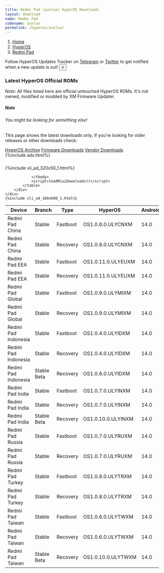 ```yaml
---
title: Redmi Pad (yunluo) HyperOS Downloads
layout: download
name: Redmi Pad
codename: yunluo
permalink: /hyperos/yunluo/
---
```

<nav aria-label="breadcrumb">
    <ol class="breadcrumb">
        <li class="breadcrumb-item"><a href="/">Home</a></li>
        <li class="breadcrumb-item"><a href="/hyperos/">HyperOS</a></li>
        <li class="breadcrumb-item active" aria-current="page"><a href="/hyperos/yunluo/">Redmi Pad</a></li>
    </ol>
</nav>
<div class="alert alert-primary alert-dismissible fade show" role="alert">
    Follow HyperOS Updates Tracker on <a href="https://t.me/MIUIUpdatesTracker" class="alert-link">Telegram</a>
     or <a href="https://twitter.com/MiFwUpdater" class="alert-link">Twitter</a> to get notified when a new update is out!
    <button type="button" class="close" data-dismiss="alert" aria-label="Close">
        <span aria-hidden="true">&times;</span>
    </button>
</div>

### Latest HyperOS Official ROMs
*Note*: All files listed here are official untouched HyperOS ROMs. It's not owned, modified or modded by XM Firmware Updater.
<div class="card">
  <div class="card-body">
    <h5 class="card-title">Note</h5>
    <h6 class="card-subtitle mb-2 text-muted">You might be looking for something else!</h6>
    <p class="card-text">This page shows the latest downloads only.
     If you're looking for older releases or other downloads check:</p>
    <a href="/archive/hyperos/yunluo/" class="card-link">HyperOS Archive</a>
    <a href="/firmware/yunluo/" class="card-link">Firmware Downloads</a>
    <a href="/vendor/yunluo/" class="card-link">Vendor Downloads</a>
  </div>
</div>
{%include ads.html%}
<div class="row justify-content-center">
    <div class="col-10">
        <div class="table-responsive-md" style="margin-top: 25px;">
            {%include vli_ad_320x50_1.html%}
            <table id="miui" class="display dt-responsive nowrap compact table table-striped table-hover table-sm">
                <thead class="thead-dark">
                    <tr>
                        <th data-ref="device">Device</th>
                        <th data-ref="branch">Branch</th>
                        <th data-ref="type">Type</th>
                        <th data-ref="miui">HyperOS</th>
                        <th data-ref="android">Android</th>
                        <th data-ref="size">Size</th>
                        <th data-ref="size">Date</th>
                        <th data-ref="link">Link</th>
                    </tr>
                </thead>
                <tbody>
                <tr><td>Redmi Pad China</td><td>Stable</td><td>Fastboot</td><td>OS1.0.8.0.ULYCNXM</td><td>14.0</td><td>5.1 GB</td><td>2024-10-28</td><td><a href="/hyperos/yunluo/stable/OS1.0.8.0.ULYCNXM/">Download</a></td></tr>
<tr><td>Redmi Pad China</td><td>Stable</td><td>Recovery</td><td>OS1.0.8.0.ULYCNXM</td><td>14.0</td><td>4.3 GB</td><td>2024-11-14</td><td><a href="/hyperos/yunluo/stable/OS1.0.8.0.ULYCNXM/">Download</a></td></tr>
<tr><td>Redmi Pad EEA</td><td>Stable</td><td>Fastboot</td><td>OS1.0.11.0.ULYEUXM</td><td>14.0</td><td>4.7 GB</td><td>2025-04-16</td><td><a href="/hyperos/yunluo/stable/OS1.0.11.0.ULYEUXM/">Download</a></td></tr>
<tr><td>Redmi Pad EEA</td><td>Stable</td><td>Recovery</td><td>OS1.0.11.0.ULYEUXM</td><td>14.0</td><td>4.2 GB</td><td>2025-05-07</td><td><a href="/hyperos/yunluo/stable/OS1.0.11.0.ULYEUXM/">Download</a></td></tr>
<tr><td>Redmi Pad Global</td><td>Stable</td><td>Fastboot</td><td>OS1.0.9.0.ULYMIXM</td><td>14.0</td><td>4.8 GB</td><td>2025-04-16</td><td><a href="/hyperos/yunluo/stable/OS1.0.9.0.ULYMIXM/">Download</a></td></tr>
<tr><td>Redmi Pad Global</td><td>Stable</td><td>Recovery</td><td>OS1.0.9.0.ULYMIXM</td><td>14.0</td><td>4.2 GB</td><td>2025-05-07</td><td><a href="/hyperos/yunluo/stable/OS1.0.9.0.ULYMIXM/">Download</a></td></tr>
<tr><td>Redmi Pad Indonesia</td><td>Stable</td><td>Fastboot</td><td>OS1.0.4.0.ULYIDXM</td><td>14.0</td><td>4.7 GB</td><td>2025-01-13</td><td><a href="/hyperos/yunluo/stable/OS1.0.4.0.ULYIDXM/">Download</a></td></tr>
<tr><td>Redmi Pad Indonesia</td><td>Stable</td><td>Recovery</td><td>OS1.0.4.0.ULYIDXM</td><td>14.0</td><td>4.2 GB</td><td>2025-02-07</td><td><a href="/hyperos/yunluo/stable/OS1.0.4.0.ULYIDXM/">Download</a></td></tr>
<tr><td>Redmi Pad Indonesia</td><td>Stable Beta</td><td>Recovery</td><td>OS1.0.8.0.ULYIDXM</td><td>14.0</td><td>4.2 GB</td><td>2025-08-15</td><td><a href="/hyperos/yunluo/stable beta/OS1.0.8.0.ULYIDXM/">Download</a></td></tr>
<tr><td>Redmi Pad India</td><td>Stable</td><td>Fastboot</td><td>OS1.0.7.0.ULYINXM</td><td>14.0</td><td>4.5 GB</td><td>2025-01-13</td><td><a href="/hyperos/yunluo/stable/OS1.0.7.0.ULYINXM/">Download</a></td></tr>
<tr><td>Redmi Pad India</td><td>Stable</td><td>Recovery</td><td>OS1.0.7.0.ULYINXM</td><td>14.0</td><td>4.1 GB</td><td>2025-02-07</td><td><a href="/hyperos/yunluo/stable/OS1.0.7.0.ULYINXM/">Download</a></td></tr>
<tr><td>Redmi Pad India</td><td>Stable Beta</td><td>Recovery</td><td>OS1.0.10.0.ULYINXM</td><td>14.0</td><td>4.1 GB</td><td>2025-08-15</td><td><a href="/hyperos/yunluo/stable beta/OS1.0.10.0.ULYINXM/">Download</a></td></tr>
<tr><td>Redmi Pad Russia</td><td>Stable</td><td>Fastboot</td><td>OS1.0.7.0.ULYRUXM</td><td>14.0</td><td>4.9 GB</td><td>2025-04-16</td><td><a href="/hyperos/yunluo/stable/OS1.0.7.0.ULYRUXM/">Download</a></td></tr>
<tr><td>Redmi Pad Russia</td><td>Stable</td><td>Recovery</td><td>OS1.0.7.0.ULYRUXM</td><td>14.0</td><td>4.2 GB</td><td>2025-05-07</td><td><a href="/hyperos/yunluo/stable/OS1.0.7.0.ULYRUXM/">Download</a></td></tr>
<tr><td>Redmi Pad Turkey</td><td>Stable</td><td>Fastboot</td><td>OS1.0.8.0.ULYTRXM</td><td>14.0</td><td>4.6 GB</td><td>2025-03-14</td><td><a href="/hyperos/yunluo/stable/OS1.0.8.0.ULYTRXM/">Download</a></td></tr>
<tr><td>Redmi Pad Turkey</td><td>Stable</td><td>Recovery</td><td>OS1.0.8.0.ULYTRXM</td><td>14.0</td><td>4.2 GB</td><td>2025-03-25</td><td><a href="/hyperos/yunluo/stable/OS1.0.8.0.ULYTRXM/">Download</a></td></tr>
<tr><td>Redmi Pad Taiwan</td><td>Stable</td><td>Fastboot</td><td>OS1.0.6.0.ULYTWXM</td><td>14.0</td><td>4.6 GB</td><td>2024-12-03</td><td><a href="/hyperos/yunluo/stable/OS1.0.6.0.ULYTWXM/">Download</a></td></tr>
<tr><td>Redmi Pad Taiwan</td><td>Stable</td><td>Recovery</td><td>OS1.0.6.0.ULYTWXM</td><td>14.0</td><td>4.0 GB</td><td>2024-12-20</td><td><a href="/hyperos/yunluo/stable/OS1.0.6.0.ULYTWXM/">Download</a></td></tr>
<tr><td>Redmi Pad Taiwan</td><td>Stable Beta</td><td>Recovery</td><td>OS1.0.10.0.ULYTWXM</td><td>14.0</td><td>4.1 GB</td><td>2025-08-15</td><td><a href="/hyperos/yunluo/stable beta/OS1.0.10.0.ULYTWXM/">Download</a></td></tr>

                </tbody>
                <script>loadMiuiDownloads()</script>
            </table>
        </div>
    </div>
    {%include vli_ad_160x600_1.html%}
</div>
